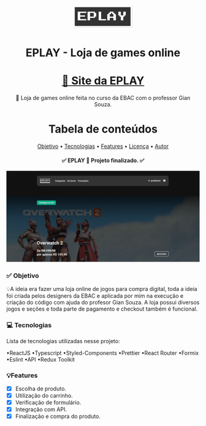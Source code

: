 <div align="center">
  
![Logo EPLAY](./src/assets/images/logo.svg)

<h1 align="center">EPLAY - Loja de games online</h1>

<h1 align="center">
    <a href="https://eplay-one.vercel.app/">🔗 Site da EPLAY</a>
</h1>

<p align="center">🚀 Loja de games online feita no curso da EBAC com o professor Gian Souza.</p>

Tabela de conteúdos
=================
<p align="center">
 <a href="#-objetivo">Objetivo</a> •
 <a href="#-tecnologias">Tecnologias</a> • 
 <a href="#features">Features</a> • 
 <a href="#licenca">Licença</a> • 
 <a href="#autor">Autor</a>
</p>

<h4 align="center"> 
	✅ EPLAY 🚀 Projeto finalizado.  ✅
</h4>
</div>

![Print da tela](./src/assets/images/foto-eplay.png)

### ✅ Objetivo

<p>💡A ideia era fazer uma loja online de jogos para compra digital, toda a ideia foi criada pelos designers da EBAC e aplicada por mim na execução e criação do código com ajuda do profesor Gian Souza. A loja possui diversos jogos e seções e toda parte de pagamento e checkout também é funcional.</p>

### 💻 Tecnologias

<p>Lista de tecnologias utilizadas nesse projeto: </p>
•ReactJS
•Typescript
•Styled-Components
•Prettier
•React Router
•Formix
•Eslint
•API
•Redux Toolkit


### 💡Features

- [x] Escolha de produto.
- [x] Utilização do carrinho.
- [x] Verificação de formulário.
- [x] Integração com API.
- [x] Finalização e compra do produto.
